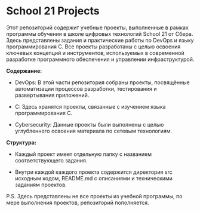 # School 21 Projects
Этот репозиторий содержит учебные проекты, выполненные в рамках программы обучения в школе цифровых технологий School 21 от Сбера. Здесь представлены задания и практические работы по DevOps и языку программирования C. Все проекты разработаны с целью освоения ключевых концепций и инструментов, используемых в современной разработке программного обеспечения и управлении инфраструктурой.

**Содержание:**

- DevOps: В этой части репозитория собраны проекты, посвящённые автоматизации процессов разработки, тестирования и развертывания приложений.

- C: Здесь хранятся проекты, связанные с изучением языка программирования C.

- Cybersecurity: Данные проекты были выполнены с целью углубленного освоения материала по сетевым технологиям. 

**Структура:**

- Каждый проект имеет отдельную папку с названием соответствующего задания.

- Внутри каждой каждого проекта содержится директория src исходным кодом, README.md с описаниями и техническими заданиям проектов.

P.S. Здесь представлены не все проекты из учебной программы, по мере выполнения проектов, репозиторий пополняется.
